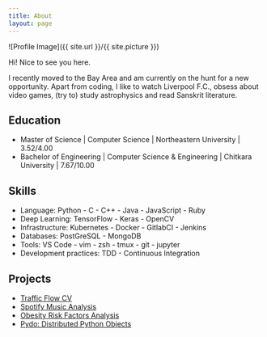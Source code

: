 ```yaml
---
title: About
layout: page
---
```

![Profile Image]({{ site.url }}/{{ site.picture }})

<p>Hi! Nice to see you here.</p>

<p>I recently moved to the Bay Area and am currently on the hunt for a new opportunity. Apart from
coding, I like to watch Liverpool F.C., obsess about video games, (try to) study astrophysics
and read Sanskrit literature.</p>

<h2>Education</h2>

<ul class="education-list">
	<li>Master of Science | Computer Science | Northeastern University | 3.52/4.00</li>
	<li>Bachelor of Engineering | Computer Science & Engineering | Chitkara University | 7.67/10.00</li>
</ul>

<h2>Skills</h2>

<ul class="skill-list">
	<li>Language: Python - C - C++ - Java - JavaScript - Ruby</li>
	<li>Deep Learning: TensorFlow - Keras - OpenCV</li>
	<li>Infrastructure: Kubernetes - Docker - GitlabCI - Jenkins</li>
	<li>Databases: PostGreSQL - MongoDB</li>
  <li>Tools: VS Code - vim - zsh - tmux - git - jupyter</li>
	<li>Development practices: TDD - Continuous Integration</li>
</ul>

<h2>Projects</h2>

<ul>
	<li><a href="https://github.com/alankritjoshi/traffic-flow-cv">Traffic Flow CV</a></li>
	<li><a href="https://github.com/alankritjoshi/spotify-music-analysis">Spotify Music Analysis</a></li>
	<li><a href="https://github.com/alankritjoshi/obesity-data-analysis">Obesity Risk Factors Analysis</a></li>
	<li><a href="https://github.com/distributed-objects/Pydo">Pydo: Distributed Python Objects</a></li>
</ul>
